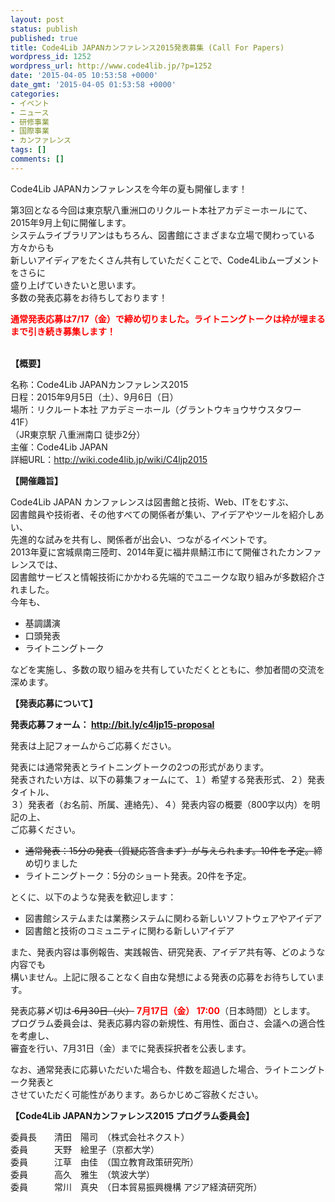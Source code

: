 ```yaml
---
layout: post
status: publish
published: true
title: Code4Lib JAPANカンファレンス2015発表募集 (Call For Papers)
wordpress_id: 1252
wordpress_url: http://www.code4lib.jp/?p=1252
date: '2015-04-05 10:53:58 +0000'
date_gmt: '2015-04-05 01:53:58 +0000'
categories:
- イベント
- ニュース
- 研修事業
- 国際事業
- カンファレンス
tags: []
comments: []
---
```

<p>Code4Lib JAPANカンファレンスを今年の夏も開催します！</p>
<p>第3回となる今回は東京駅八重洲口のリクルート本社アカデミーホールにて、2015年9月上旬に開催します。<br />
システムライブラリアンはもちろん、図書館にさまざまな立場で関わっている方々からも<br />
新しいアイディアをたくさん共有していただくことで、Code4Libムーブメントをさらに<br />
盛り上げていきたいと思います。<br />
多数の発表応募をお待ちしております！</p>
<p><span style="color: #ff0000;"><strong>通常発表応募は7/17（金）で締め切りました。ライトニングトークは枠が埋まるまで引き続き募集します！</strong></span></p>
<p><!--more--><br />
<strong>【概要】</strong></p>
<p>名称：Code4Lib JAPANカンファレンス2015<br />
日程：2015年9月5日（土）、9月6日（日）<br />
場所：リクルート本社 アカデミーホール（グラントウキョウサウスタワー 41F）<br />
（JR東京駅 八重洲南口 徒歩2分）<br />
主催：Code4Lib JAPAN<br />
詳細URL：<a title="http://wiki.code4lib.jp/wiki/C4ljp2015" href="http://wiki.code4lib.jp/wiki/C4ljp2015">http://wiki.code4lib.jp/wiki/C4ljp2015</a></p>
<p><strong>【開催趣旨】</strong></p>
<p>Code4Lib JAPAN カンファレンスは図書館と技術、Web、ITをむすぶ、<br />
図書館員や技術者、その他すべての関係者が集い、アイデアやツールを紹介しあい、<br />
先進的な試みを共有し、関係者が出会い、つながるイベントです。<br />
2013年夏に宮城県南三陸町、2014年夏に福井県鯖江市にて開催されたカンファレンスでは、<br />
図書館サービスと情報技術にかかわる先端的でユニークな取り組みが多数紹介されました。<br />
今年も、</p>
<ul>
<li>基調講演</li>
<li>口頭発表</li>
<li>ライトニングトーク</li>
</ul>
<p>などを実施し、多数の取り組みを共有していただくとともに、参加者間の交流を深めます。</p>
<p><strong>【発表応募について】</strong></p>
<p><strong>発表応募フォーム： <a title="http://bit.ly/c4ljp15-proposal" href="http://bit.ly/c4ljp15-proposal">http://bit.ly/c4ljp15-proposal</a></strong></p>
<p>発表は上記フォームからご応募ください。</p>
<p>発表には通常発表とライトニングトークの2つの形式があります。<br />
発表されたい方は、以下の募集フォームにて、１）希望する発表形式、２）発表タイトル、<br />
３）発表者（お名前、所属、連絡先）、４）発表内容の概要（800字以内）を明記の上、<br />
ご応募ください。</p>
<ul>
<li><del>通常発表：15分の発表（質疑応答含まず）が与えられます。10件を予定。</del>締め切りました</li>
<li>ライトニングトーク：5分のショート発表。20件を予定。</li>
</ul>
<p>とくに、以下のような発表を歓迎します：</p>
<ul>
<li>図書館システムまたは業務システムに関わる新しいソフトウェアやアイデア</li>
<li>図書館と技術のコミュニティに関わる新しいアイデア</li>
</ul>
<p>また、発表内容は事例報告、実践報告、研究発表、アイデア共有等、どのような内容でも<br />
構いません。上記に限ることなく自由な発想による発表の応募をお待ちしています。</p>
<p>発表応募〆切は<del> 6月30日（火）</del>&nbsp;<strong><span style="color: #ff0000;">7月17日（金） 17:00</span></strong>（日本時間）とします。<br />
プログラム委員会は、発表応募内容の新規性、有用性、面白さ、会議への適合性を考慮し、<br />
審査を行い、7月31日（金）までに発表採択者を公表します。</p>
<p>なお、通常発表に応募いただいた場合も、件数を超過した場合、ライトニングトーク発表と<br />
させていただく可能性があります。あらかじめご容赦ください。</p>
<p><strong>【Code4Lib JAPANカンファレンス2015 プログラム委員会】</strong></p>
<p>委員長　　清田　陽司　（株式会社ネクスト）<br />
委員　　　天野　絵里子（京都大学）<br />
委員　　　江草　由佳　（国立教育政策研究所）<br />
委員　　　高久　雅生　（筑波大学）<br />
委員　　　常川　真央　（日本貿易振興機構 アジア経済研究所）</p>
